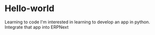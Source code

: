 # Hello-world
Learning to code
I'm interested in learning to develop an app in python. 
Integrate that app into ERPNext
